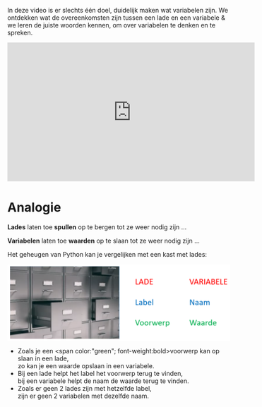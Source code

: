 In deze video is er slechts één doel, duidelijk maken wat variabelen zijn. We ontdekken wat de overeenkomsten zijn tussen een lade en een variabele & we leren de juiste woorden kennen, om over variabelen te denken en te spreken.

<div align="center">
<iframe width="560" height="315" src="https://www.youtube.com/embed/rKFJ8tRvqFk" title="YouTube video player" frameborder="0" allow="accelerometer; autoplay; clipboard-write; encrypted-media; gyroscope; picture-in-picture; web-share" allowfullscreen></iframe>
</div>

# Analogie
<div class="callout callout-info">
  <p><b>Lades</b> laten toe <b>spullen</b> op te bergen tot ze weer nodig zijn ...</p>
  <p><b>Variabelen</b> laten toe <b>waarden</b> op te slaan tot ze weer nodig zijn ...</p>
</div>

Het geheugen van Python kan je vergelijken met een kast met lades:

<img src="media/variabelen.png" align="center" width="650px" data-caption="Analogie variablen en lades." />

* Zoals je een <span color:"green"; font-weight:bold>voorwerp</span> kan op slaan in een lade, <br> zo kan je een waarde opslaan in een variabele.
* Bij een lade helpt het label het voorwerp terug te vinden, <br> bij een variabele helpt de naam de waarde terug te vinden.
* Zoals er geen 2 lades zijn met hetzelfde label, <br> zijn er geen 2 variabelen met dezelfde naam.
